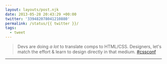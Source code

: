 ```yaml
---
layout: layouts/post.njk
date: 2013-05-28 20:43:29 +00:00
twitter: '339482078041210880'
permalink: /status/{{ twitter }}/
tags: 
  - tweet
---
```


> Devs are doing *a lot* to translate comps to HTML/CSS. Designers, let's match the effort &amp; learn to design directly in that medium. [#cssconf](https://twitter.com/hashtag/cssconf)

---
